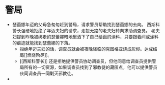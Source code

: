 # 警局
- 瑟蕾娜年迈的父母急匆匆赶到警局，请求警员帮助找到瑟蕾娜的去向。
  西斯科警长强硬地拒绝了年迈夫妇的请求，走投无路的老夫妇转向求助调查员。
  老夫妇提到昨晚被绑走的瑟蕾娜暗地里洒下了自己绘画的涂料，只要跟着间或涂料的痕迹就能找到瑟蕾娜的下落。
	- 拒绝年迈夫妇的话，调查员就会被夜晚降临的克图格亚烧成灰烬。达成结局[[燃烧殆尽]]。
	- [[西斯科警长]] 还是拒绝提供警员协助调查员，但他同意给调查员提供警局所有的一切资源，如果调查员找到了邪教徒的藏匿点，他可以提供警员伙同调查员一同剿灭邪教徒。
-
#